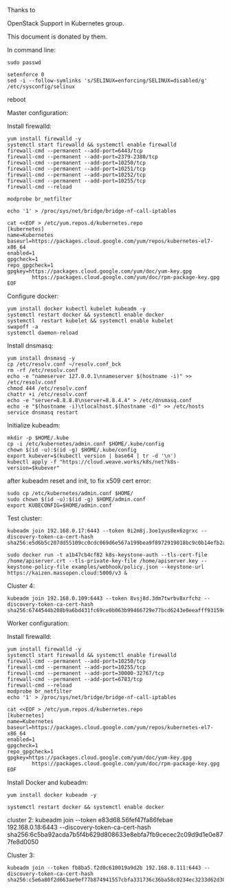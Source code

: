 Thanks to 

OpenStack Support in Kubernetes group.

This document is donated by them.


In command line:
	
	sudo passwd

	setenforce 0
	sed -i --follow-symlinks 's/SELINUX=enforcing/SELINUX=disabled/g' /etc/sysconfig/selinux
reboot


Master configuration:

 Install firewalld: 

	yum install firewalld -y
	systemctl start firewalld && systemctl enable firewalld
	firewall-cmd --permanent --add-port=6443/tcp
	firewall-cmd --permanent --add-port=2379-2380/tcp
	firewall-cmd --permanent --add-port=10250/tcp
	firewall-cmd --permanent --add-port=10251/tcp
	firewall-cmd --permanent --add-port=10252/tcp
	firewall-cmd --permanent --add-port=10255/tcp
	firewall-cmd --reload

	modprobe br_netfilter

	echo '1' > /proc/sys/net/bridge/bridge-nf-call-iptables

	cat <<EOF > /etc/yum.repos.d/kubernetes.repo
	[kubernetes]
	name=Kubernetes
	baseurl=https://packages.cloud.google.com/yum/repos/kubernetes-el7-x86_64
	enabled=1
	gpgcheck=1
	repo_gpgcheck=1
	gpgkey=https://packages.cloud.google.com/yum/doc/yum-key.gpg
       		https://packages.cloud.google.com/yum/doc/rpm-package-key.gpg
	EOF

 Configure docker:

	yum install docker kubectl kubelet kubeadm -y
	systemctl restart docker && systemctl enable docker
	systemctl  restart kubelet && systemctl enable kubelet
	swapoff -a
	systemctl daemon-reload

 Install dnsmasq:
	
	yum install dnsmasq -y
	cp /etc/resolv.conf ~/resolv.conf_bck
	rm -rf /etc/resolv.conf
	echo -e "nameserver 127.0.0.1\nnameserver $(hostname -i)" >> /etc/resolv.conf
	chmod 444 /etc/resolv.conf
	chattr +i /etc/resolv.conf
	echo -e "server=8.8.8.8\nserver=8.8.4.4" > /etc/dnsmasq.conf
	echo -e "$(hostname -i)\tlocalhost.$(hostname -d)" >> /etc/hosts
	service dnsmasq restart

 Initialize kubeadm:
	
	mkdir -p $HOME/.kube
	cp -i /etc/kubernetes/admin.conf $HOME/.kube/config
	chown $(id -u):$(id -g) $HOME/.kube/config
	export kubever=$(kubectl version | base64 | tr -d '\n')
	kubectl apply -f "https://cloud.weave.works/k8s/net?k8s-version=$kubever"

 after kubeadm reset and init, to fix x509 cert error:

	sudo cp /etc/kubernetes/admin.conf $HOME/
	sudo chown $(id -u):$(id -g) $HOME/admin.conf
	export KUBECONFIG=$HOME/admin.conf

 Test cluster:
	
	kubeadm join 192.168.0.17:6443 --token 0i2m8j.3oe1yus8ex6zgrxc --discovery-token-ca-cert-hash sha256:e5d6b5c207dd55109cc0cdc069d6e567a199bea9f8972919018bc9c0b14efb2a

	sudo docker run -t a1b47cb4cf82 k8s-keystone-auth --tls-cert-file /home/apiserver.crt --tls-private-key-file /home/apiserver.key --keystone-policy-file examples/webhook/policy.json --keystone-url https://kaizen.massopen.cloud:5000/v3 &


 Cluster 4:

	kubeadm join 192.168.0.109:6443 --token 8vsj8d.3dm7twrbv8xrfchz --discovery-token-ca-cert-hash sha256:6744544b208b9a6bd431fc69ce0b063b99466729e77bcd6243e0eeafff93159d


Worker configuration:

 Install firewalld: 

	yum install firewalld -y
	systemctl start firewalld && systemctl enable firewalld
	firewall-cmd --permanent --add-port=10250/tcp
	firewall-cmd --permanent --add-port=10255/tcp
	firewall-cmd --permanent --add-port=30000-32767/tcp
	firewall-cmd --permanent --add-port=6783/tcp
	firewall-cmd --reload
	modprobe br_netfilter
	echo '1' > /proc/sys/net/bridge/bridge-nf-call-iptables

 	cat <<EOF > /etc/yum.repos.d/kubernetes.repo
	[kubernetes]
	name=Kubernetes
	baseurl=https://packages.cloud.google.com/yum/repos/kubernetes-el7-x86_64
	enabled=1
	gpgcheck=1
	repo_gpgcheck=1
	gpgkey=https://packages.cloud.google.com/yum/doc/yum-key.gpg
        	https://packages.cloud.google.com/yum/doc/rpm-package-key.gpg
	EOF
 
 Install Docker and kubeadm:
	
	yum install docker kubeadm -y

	systemctl restart docker && systemctl enable docker

 cluster 2:
	kubeadm join --token e83d68.56fef47fa86febae 192.168.0.18:6443 --discovery-token-ca-cert-hash sha256:6c5ba92acda7b5f4b629d808633e8ebfa7fb9cecec2c09d9d1e0e877fe8d0050

 Cluster 3:
	
	kubeadm join --token fb8ba5.f2d0c610019a9d2b 192.168.0.111:6443 --discovery-token-ca-cert-hash sha256:c5e6a80f2d663ae9ef77b874941557cbfa331736c36ba58c0234ec3233d62d30


	